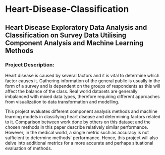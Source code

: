 # Heart-Disease-Classification
## Heart Disease Exploratory Data Analysis and Classification on Survey Data Utilising Component Analysis and Machine Learning Methods
### Project Description: 
Heart disease is caused by several factors and it is vital to determine which factor causes it. Gathering 
information of the general public is usually in the form of a survey and is dependent on the groups of respondents as this will 
affect the balance of the class. Real world datasets are generally imbalanced with mixed data types, therefore requiring different 
approaches from visualization to data transformation and modelling. 

This project evaluates different component analysis methods and machine learning models in classifying heart 
disease and determining factors related to it. Comparison between work done by others on this dataset and the chosen 
methods in this paper describe relatively similar performance. However, in the medical world, a single metric such as accuracy 
is not sufficient to determine methods' performance. Hence, this project will also delve into additional metrics for a more accurate 
and perhaps situational evaluation of methods.
